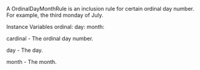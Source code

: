A OrdinalDayMonthRule is an inclusion rule for certain ordinal day number. For example, the third monday of July.

Instance Variables
	ordinal:	<Number>
	day:		<Day>
	month:		<Month>

cardinal
	- The ordinal day number.

day
	- The day.

month
	- The month.
